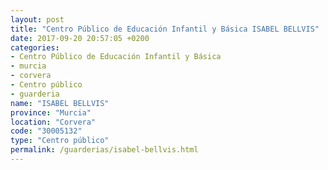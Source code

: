 ```yaml
---
layout: post
title: "Centro Público de Educación Infantil y Básica ISABEL BELLVIS"
date: 2017-09-20 20:57:05 +0200
categories:
- Centro Público de Educación Infantil y Básica
- murcia
- corvera
- Centro público
- guarderia
name: "ISABEL BELLVIS"
province: "Murcia"
location: "Corvera"
code: "30005132"
type: "Centro público"
permalink: /guarderias/isabel-bellvis.html
---
```

